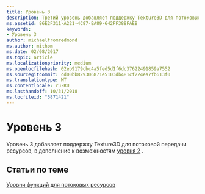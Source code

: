 ```yaml
---
title: Уровень 3
description: Третий уровень добавляет поддержку Texture3D для потоковых ресурсов в дополнение к возможностям уровня 2.
ms.assetid: 86E2F311-A221-4C87-BA89-642FF388FAEB
keywords:
- Уровень 3
author: michaelfromredmond
ms.author: mithom
ms.date: 02/08/2017
ms.topic: article
ms.localizationpriority: medium
ms.openlocfilehash: 02eb9179cbc4a5fed5d1f6dc37622491859a7552
ms.sourcegitcommit: cd00bb829306871e5103db481cf224ea7fb613f0
ms.translationtype: MT
ms.contentlocale: ru-RU
ms.lasthandoff: 10/31/2018
ms.locfileid: "5871421"
---
```

# <a name="tier-3"></a>Уровень 3


Уровень 3 добавляет поддержку Texture3D для потоковой передачи ресурсов, в дополнение к возможностям [уровня 2](tier-2.md) .

## <a name="span-idrelated-topicsspanrelated-topics"></a><span id="related-topics"></span>Статьи по теме


[Уровни функций для потоковых ресурсов](streaming-resources-features-tiers.md)

 

 




